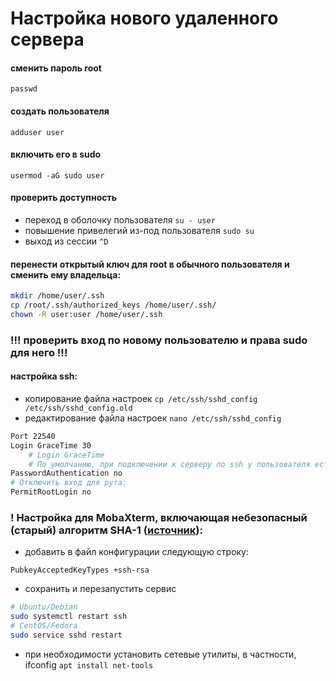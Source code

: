 # Настройка нового удаленного сервера

#### сменить пароль root
```passwd```

#### создать пользователя
```adduser user```

#### включить его в sudo
```usermod -aG sudo user```
#### проверить доступность
- переход в оболочку пользователя
```su - user```
- повышение привелегий из-под пользователя
```sudo su```
- выход из сессии
```^D```

#### перенести открытый ключ для root в обычного пользователя и сменить ему владельца:
```bash
mkdir /home/user/.ssh
cp /root/.ssh/authorized_keys /home/user/.ssh/
chown -R user:user /home/user/.ssh
```

### **!!! проверить вход по новому пользователю и права sudo для него !!!**

#### настройка ssh:
- копирование файла настроек
```cp /etc/ssh/sshd_config /etc/ssh/sshd_config.old```
- редактирование файла настроек
```nano /etc/ssh/sshd_config```
```bash
Port 22540
Login GraceTime 30
	# Login GraceTime
	# По умолчанию, при подключении к серверу по ssh у пользователя есть 2 минуты для ввода логина и пароля. Такого промежутка более чем достаточно, причем не только для авторизованного пользователя, но и для хакера. Поэтому время ожидания ввода этих данных стоит ограничить до 30-60 секунд, в зависимости от ваших предпочтений.
PasswordAuthentication no
# Отключить вход для рута:
PermitRootLogin no
```
### ! Настройка для MobaXterm, включающая небезопасный (старый) алгоритм SHA-1 ([источник](https://superuser.com/questions/1678830/server-refused-our-key-only-from-mobaxterm-bookmark-setup)):

- добавить в файл конфигурации следующую строку:
```
PubkeyAcceptedKeyTypes +ssh-rsa
```

- сохранить и перезапустить сервис
```bash
# Ubuntu/Debian
sudo systemctl restart ssh
# CentOS/Fedora
sudo service sshd restart
```
- при необходимости установить сетевые утилиты, в частности, ifconfig
```apt install net-tools```
